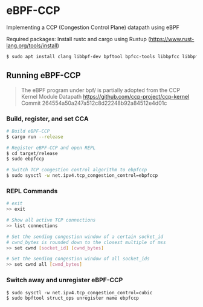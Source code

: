 # eBPF-CCP

Implementing a CCP (Congestion Control Plane) datapath using eBPF

Required packages:
Install rustc and cargo using Rustup (https://www.rust-lang.org/tools/install)
```sh
$ sudo apt install clang libbpf-dev bpftool bpfcc-tools libbpfcc libbpfcc-dev linux-headers-$(uname -r) pkg-config
```

## Running eBPF-CCP

> The eBPF program under bpf/ is partially adopted from the CCP Kernel Module Datapath
https://github.com/ccp-project/ccp-kernel Commit 264554a50a247a512c8d22248b92a84512e4d01c

### Build, register, and set CCA

```sh
# Build eBPF-CCP
$ cargo run --release

# Register eBPF-CCP and open REPL
$ cd target/release
$ sudo ebpfccp

# Switch TCP congestion control algorithm to ebpfccp
$ sudo sysctl -w net.ipv4.tcp_congestion_control=ebpfccp
```

### REPL Commands

```sh
# exit
>> exit

# Show all active TCP connections
>> list connections

# Set the sending congestion window of a certain socket_id
# cwnd_bytes is rounded down to the closest multiple of mss
>> set cwnd [socket_id] [cwnd_bytes]

# Set the sending congestion window of all socket_ids
>> set cwnd all [cwnd_bytes]
```

### Switch away and unregister eBPF-CCP

```
$ sudo sysctl -w net.ipv4.tcp_congestion_control=cubic
$ sudo bpftool struct_ops unregister name ebpfccp
```
